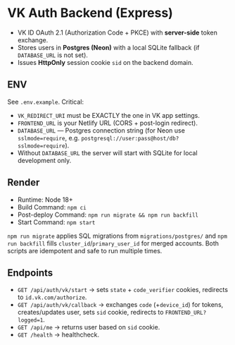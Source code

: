 # VK Auth Backend (Express)

- VK ID OAuth 2.1 (Authorization Code + PKCE) with **server-side** token exchange.
- Stores users in **Postgres (Neon)** with a local SQLite fallback (if `DATABASE_URL` is not set).
- Issues **HttpOnly** session cookie `sid` on the backend domain.

## ENV
See `.env.example`. Critical:
- `VK_REDIRECT_URI` must be EXACTLY the one in VK app settings.
- `FRONTEND_URL` is your Netlify URL (CORS + post-login redirect).
- `DATABASE_URL` — Postgres connection string (for Neon use `sslmode=require`, e.g. `postgresql://user:pass@host/db?sslmode=require`).
- Without `DATABASE_URL` the server will start with SQLite for local development only.

## Render
- Runtime: Node 18+
- Build Command: `npm ci`
- Post-deploy Command: `npm run migrate && npm run backfill`
- Start Command: `npm start`

`npm run migrate` applies SQL migrations from `migrations/postgres/` and `npm run backfill` fills `cluster_id`/`primary_user_id` for merged accounts. Both scripts are idempotent and safe to run multiple times.

## Endpoints
- `GET /api/auth/vk/start` → sets `state` + `code_verifier` cookies, redirects to `id.vk.com/authorize`.
- `GET /api/auth/vk/callback` → exchanges `code` (+`device_id`) for tokens, creates/updates user, sets `sid` cookie, redirects to `FRONTEND_URL?logged=1`.
- `GET /api/me` → returns user based on `sid` cookie.
- `GET /health` → healthcheck.
